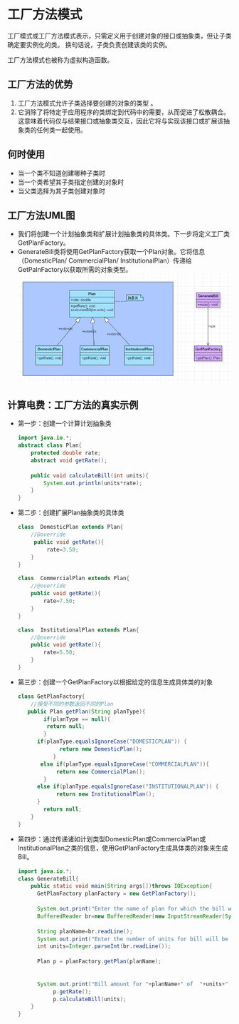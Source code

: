 # 工厂方法模式

工厂模式或工厂方法模式表示，只需定义用于创建对象的接口或抽象类，但让子类确定要实例化的类。 换句话说，子类负责创建该类的实例。

工厂方法模式也被称为虚拟构造函数。

## 工厂方法的优势

1. 工厂方法模式允许子类选择要创建的对象的类型 。
2. 它消除了将特定于应用程序的类绑定到代码中的需要，从而促进了松散耦合。 这意味着代码仅与结果接口或抽象类交互，因此它将与实现该接口或扩展该抽象类的任何类一起使用。

## 何时使用

- 当一个类不知道创建哪种子类时
- 当一个类希望其子类指定创建的对象时
- 当父类选择为其子类创建对象时

## 工厂方法UML图

- 我们将创建一个计划抽象类和扩展计划抽象类的具体类。下一步将定义工厂类GetPlanFactory。
- GenerateBill类将使用GetPlanFactory获取一个Plan对象。它将信息（DomesticPlan/ CommercialPlan/ InstitutionalPlan）传递给GetPalnFactory以获取所需的对象类型。
![factory-method.png](0_images/factory-method.png)

## 计算电费：工厂方法的真实示例

- 第一步：创建一个计算计划抽象类
  
    ```java
    import java.io.*;
    abstract class Plan{  
        protected double rate;  
        abstract void getRate();  

        public void calculateBill(int units){  
            System.out.println(units*rate);  
        }  
    }
    ```

- 第二步：创建扩展Plan抽象类的具体类
  
    ```java
    class  DomesticPlan extends Plan{  
        //@override  
         public void getRate(){  
             rate=3.50;
        }  
   }
    ```

    ```java
    class  CommercialPlan extends Plan{  
        //@override
        public void getRate(){
            rate=7.50;  
        }
    }
    ```

    ```java
    class  InstitutionalPlan extends Plan{  
        //@override  
        public void getRate(){
            rate=5.50;  
        }
    }
    ```

- 第三步：创建一个GetPlanFactory以根据给定的信息生成具体类的对象
  
    ```java
    class GetPlanFactory{  
        //接受不同的参数返回不同的Plan  
       public Plan getPlan(String planType){  
            if(planType == null){  
             return null;  
            }  
          if(planType.equalsIgnoreCase("DOMESTICPLAN")) {  
                 return new DomesticPlan();  
               }
           else if(planType.equalsIgnoreCase("COMMERCIALPLAN")){  
                return new CommercialPlan();  
            }
          else if(planType.equalsIgnoreCase("INSTITUTIONALPLAN")) {  
                return new InstitutionalPlan();  
          }  
            return null;  
        }  
    }
    ```

- 第四步：通过传递诸如计划类型DomesticPlan或CommercialPlan或InstitutionalPlan之类的信息，使用GetPlanFactory生成具体类的对象来生成Bill。

    ```java
    import java.io.*;
    class GenerateBill{  
        public static void main(String args[])throws IOException{  
          GetPlanFactory planFactory = new GetPlanFactory();  

          System.out.print("Enter the name of plan for which the bill will be generated: ");  
          BufferedReader br=new BufferedReader(new InputStreamReader(System.in));  

          String planName=br.readLine();  
          System.out.print("Enter the number of units for bill will be calculated: ");  
          int units=Integer.parseInt(br.readLine());  

          Plan p = planFactory.getPlan(planName);  


          System.out.print("Bill amount for "+planName+" of  "+units+" units is: ");  
               p.getRate();  
               p.calculateBill(units);  
        }  
    }
    ```
